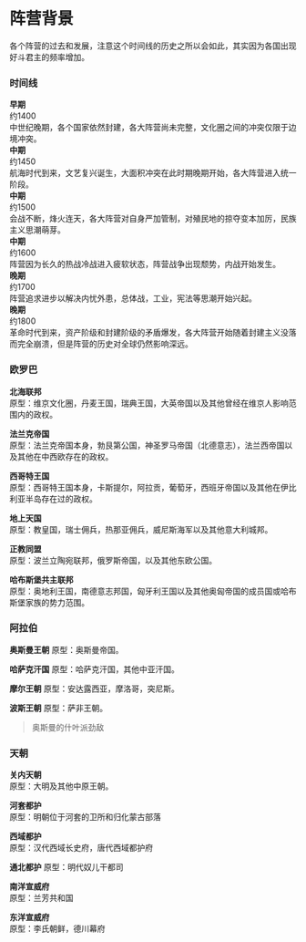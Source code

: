 阵营背景    
=
各个阵营的过去和发展，注意这个时间线的历史之所以会如此，其实因为各国出现好斗君主的频率增加。    

### 时间线  
**早期**  
约1400  
中世纪晚期，各个国家依然封建，各大阵营尚未完整，文化圈之间的冲突仅限于边境冲突。  
**中期**  
约1450  
航海时代到来，文艺复兴诞生，大面积冲突在此时期晚期开始，各大阵营进入统一阶段。  
**中期**  
约1500  
会战不断，烽火连天，各大阵营对自身严加管制，对殖民地的掠夺变本加厉，民族主义思潮萌芽。  
**中期**  
约1600  
阵营因为长久的热战冷战进入疲软状态，阵营战争出现颓势，内战开始发生。  
**晚期**  
约1700  
阵营追求进步以解决内忧外患，总体战，工业，宪法等思潮开始兴起。  
**晚期**  
约1800  
革命时代到来，资产阶级和封建阶级的矛盾爆发，各大阵营开始随着封建主义没落而完全崩溃，但是阵营的历史对全球仍然影响深远。  

### 欧罗巴  

**北海联邦**    
原型：维京文化圈，丹麦王国，瑞典王国，大英帝国以及其他曾经在维京人影响范围内的政权。

**法兰克帝国**  
原型：法兰克帝国本身，勃艮第公国，神圣罗马帝国（北德意志），法兰西帝国以及其他在中西欧存在的政权。

**西哥特王国**  
原型：西哥特王国本身，卡斯提尔，阿拉贡，葡萄牙，西班牙帝国以及其他在伊比利亚半岛存在过的政权。

**地上天国**  
原型：教皇国，瑞士佣兵，热那亚佣兵，威尼斯海军以及其他意大利城邦。

**正教同盟**  
原型：波兰立陶宛联邦，俄罗斯帝国，以及其他东欧公国。

**哈布斯堡共主联邦**  
原型：奥地利王国，南德意志邦国，匈牙利王国以及其他奥匈帝国的成员国或哈布斯堡家族的势力范围。

### 阿拉伯

**奥斯曼王朝**
原型：奥斯曼帝国。

**哈萨克汗国**
原型：哈萨克汗国，其他中亚汗国。

**摩尔王朝**
原型：安达露西亚，摩洛哥，突尼斯。

**波斯王朝**
原型：萨非王朝。    
> 奥斯曼的什叶派劲敌  

### 天朝    

**关内天朝**    
原型：大明及其他中原王朝。

**河套都护**    
原型：明朝位于河套的卫所和归化蒙古部落

**西域都护**    
原型：汉代西域长史府，唐代西域都护府

**通北都护**
原型：明代奴儿干都司   

**南洋宣威府**  
原型：兰芳共和国 

**东洋宣威府**  
原型：李氏朝鲜，德川幕府


